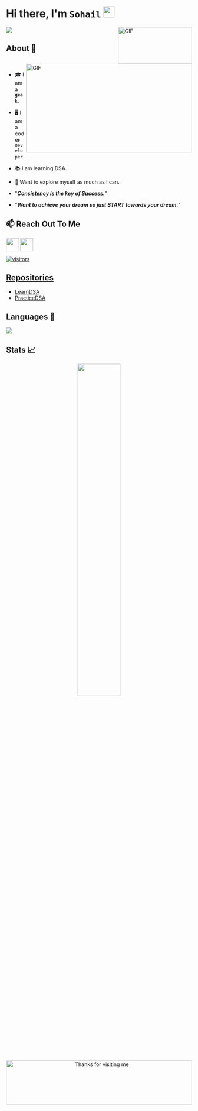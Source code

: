 # Hi there, I'm `Sohail` <img src="https://raw.githubusercontent.com/aemmadi/aemmadi/master/wave.gif" width="30px">
<img align="right" alt="GIF" src="https://media.giphy.com/media/RK5KD6UcUpAt92zZvt/giphy.gif" width = "200" height = "100"/>

<!-- <img align ="right" src="https://media.giphy.com/media/SWoSkN6DxTszqIKEqv/giphy.gif" alt="Coder GIF" width="500"> -->

 <a href="https://github.com/zaidhafeez/readme-typing-svg"><img src="https://readme-typing-svg.herokuapp.com/?lines=App%20Developer;Always%20learning%20new%20things&font=Fira%20Code&center=true&width=440&height=45&color=f75c7e&vCenter=true&size=22"></a>

 ## About 👋
<!-- <img align = "right" src="https://media.giphy.com/media/ZoEzx25hwgxM94Zq0d/giphy.gif" width="210" /><br> -->
<img align="right" alt="GIF" src="https://github.com/abhisheknaiidu/abhisheknaiidu/blob/master/code.gif?raw=true" width="450" height="240" /><br>
 - 🎓 I am a **`geek`**.
 - :desktop_computer: I am a ~~coder~~ `Developer`.
 - :books: I am learning DSA.
 - :satellite: Want to explore myself as much as I can.
  
  - "***Consistency is the key of Success.***"
  - "***Want to achieve your dream so just START towards your dream.***"




## 📫 **Reach Out To Me**
<!-- <a href="https://www.linkedin.com/in/mohammad-sohail-3b3316132/"> -->
<!--   <img align="left" width="24px" src="https://cdn.jsdelivr.net/npm/simple-icons@v3/icons/linkedin.svg"  />
</a> -->
<!-- <img src="https://media.giphy.com/media/LnQjpWaON8nhr21vNW/giphy.gif" width="60"> <em><b>I love connecting with different people</b> so if you want to say <b>hi, I'll be happy to meet you more!</b> :)</em>

<a href="https://twitter.com/sohail1613">
  <img align="left" width="26px" src="https://cdn.jsdelivr.net/npm/simple-icons@v3/icons/twitter.svg" />
</a>
<a href="sohail1613@gmail.com">
  <img align="left" width="26px" src="https://cdn.jsdelivr.net/npm/simple-icons@v3/icons/gmail.svg" />
</a> -->

<p align="left">
  <a href="https://twitter.com/sohail1613"><img align="left" width="35px" src="https://logodownload.org/wp-content/uploads/2014/09/twitter-logo-6.png" />
 <a href="sohail1613@gmail.com"><img align="left" width="35px" src="https://cdn-icons-png.flaticon.com/512/281/281769.png" />
</p>




<br />
<br />

![visitors](https://visitor-badge.laobi.icu/badge?page_id=zaidhafeez.zaidhafeez)

## Repositories
- [LearnDSA](https://github.com/sohail1613/DSA_questions)
- [PracticeDSA](https://github.com/sohail1613/Revise_java)

## Languages 📝
<img
     src="https://github-readme-stats.vercel.app/api/top-langs/?username=zaidhafeez&layout=compact&theme=tokyonight"
     />
<!-- ## Contribution Graph 📊
<img
     src="https://activity-graph.herokuapp.com/graph?username=zaidhafeez&theme=chartreuse-dark"
     /> -->
## Stats 📈

<p align="center">
<!-- <img width="48%" src="https://github-readme-stats.vercel.app/api?username=sohail1613&show_icons=true&theme=tokyonight" />    -->
 <img width="48%" src="https://github-readme-streak-stats.herokuapp.com/?user=sohail1613&show_icons=true&theme=tokyonight" />
<p/>

<div align="center">

<img height="120" alt="Thanks for visiting me" width="100%" src="https://raw.githubusercontent.com/BrunnerLivio/brunnerlivio/master/images/marquee.svg" />
<br />


